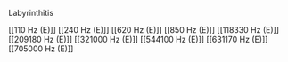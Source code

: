 Labyrinthitis

[[110 Hz (E)]]
[[240 Hz (E)]]
[[620 Hz (E)]]
[[850 Hz (E)]]
[[118330 Hz (E)]]
[[209180 Hz (E)]]
[[321000 Hz (E)]]
[[544100 Hz (E)]]
[[631170 Hz (E)]]
[[705000 Hz (E)]]